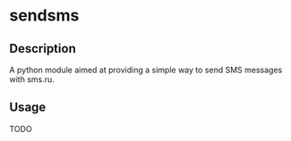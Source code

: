 # sendsms
## Description
 A python module aimed at providing a simple way to send SMS messages with sms.ru.
 
## Usage
 TODO
